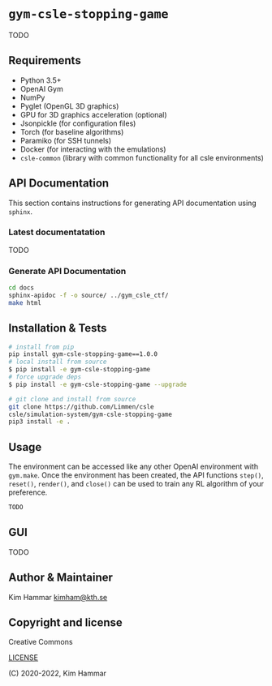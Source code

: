 # `gym-csle-stopping-game`

TODO

## Requirements

- Python 3.5+
- OpenAI Gym
- NumPy
- Pyglet (OpenGL 3D graphics)
- GPU for 3D graphics acceleration (optional)
- Jsonpickle (for configuration files)
- Torch (for baseline algorithms)
- Paramiko (for SSH tunnels)
- Docker (for interacting with the emulations)
- `csle-common` (library with common functionality for all csle environments)

## API Documentation 

This section contains instructions for generating API documentation using `sphinx`.

### Latest documentatation

TODO

### Generate API Documentation

```bash
cd docs
sphinx-apidoc -f -o source/ ../gym_csle_ctf/
make html
```

## Installation & Tests

```bash
# install from pip
pip install gym-csle-stopping-game==1.0.0
# local install from source
$ pip install -e gym-csle-stopping-game
# force upgrade deps
$ pip install -e gym-csle-stopping-game --upgrade

# git clone and install from source
git clone https://github.com/Limmen/csle
csle/simulation-system/gym-csle-stopping-game
pip3 install -e .
```

## Usage
The environment can be accessed like any other OpenAI environment with `gym.make`.
Once the environment has been created, the API functions
`step()`, `reset()`, `render()`, and `close()` can be used to train any RL algorithm of
your preference.

```python
TODO
```

## GUI

TODO 

## Author & Maintainer

Kim Hammar <kimham@kth.se>

## Copyright and license

Creative Commons

[LICENSE](../../LICENSE.md)

(C) 2020-2022, Kim Hammar